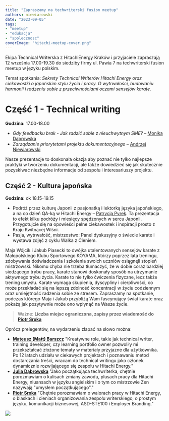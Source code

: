 ```yaml
---
title: "Zapraszamy na techwriterski fusion meetup"
authors: niewiarowski
date: "2023-09-05"
tags:
- "meetup"
- "edukacja"
- "spolecznosc"
coverImage: "hitachi-meetup-cover.png"
---
```


Ekipa Technical Writerska z HitachiEnergy Kraków i przyjaciele zapraszają 12 września 17.00-19.30 do siedziby firmy ul. Pawia 7 na techwriterski fusion meetup w języku polskim.

<!--truncate-->

Temat spotkania: _Sekrety Technical Writerów Hitachi Energy oraz ciekawostki o japońskim stylu życia i pracy. O wytrwałości, budowaniu harmonii i radzeniu sobie z przeciwnościami oczami sensejów karate._

# Część 1 - Technical writing

**Godzina:** 17.00-18.00

* _Gdy feedbacku brak - Jak radzić sobie z nieuchwytnym SME?_ – [Monika Dąbrowska](https://www.linkedin.com/in/monika-klimek1/) 
* _Zarządzanie priorytetami projektu dokumentacyjnego_ – [Andrzej Niewiarowski](https://www.linkedin.com/in/andrzej-niewiarowski-tech-writer/)

Nasze prezentacje to doskonała okazja aby poznać nie tylko najlepsze praktyki w tworzeniu dokumentacji, ale także dowiedzieć się jak skutecznie pozyskiwać niezbędne informacje od zespołu i interesariuszy projektu.

## Część 2 - Kultura japońska

**Godzina:** ok 18.15-19.15

* Podróż przez kulturę Japonii z pasjonatką i lektorką języka japońskiego, a na co dzień QA-ką w Hitachi Energy – [Patrycją Pyrek](https://www.linkedin.com/in/patrycja-pyrek/). Ta prezentacja to efekt kilku podróży i miesięcy spędzonych w sercu Japonii. Przygotujcie się na opowieści pełne ciekawostek i inspiracji prosto z Kraju Kwitnącej Wiśni. 
* Pasja, wytrwałość, mistrzostwo: Panel dyskusyjny o świecie karate i wystawa zdjęć z cyklu Walka z Cieniem.

Maja Wójcik i Jakub Piasecki to dwójka utalentowanych sensejów karate z Małopolskiego Klubu Sportowego KOYAMA, którzy poprzez lata treningu, zdobywania doświadczenia i szkolenia swoich uczniów osiągnęli stopień mistrzowski. Nikomu chyba nie trzeba tłumaczyć, że w dobie coraz bardziej siedzącego trybu pracy, karate stanowi doskonały sposób na utrzymanie aktywnego trybu życia. Karate to nie tylko ćwiczenia fizyczne, lecz także trening umysłu. Karate wymaga skupienia, dyscypliny i cierpliwości, co może przekładać się na lepszą zdolność koncentracji w życiu codziennym oraz umiejętność radzenia sobie ze stresem.
Zapraszamy na spotkanie, podczas którego Maja i Jakub przybliżą Wam fascynujący świat karate oraz pokażą jak pozytywnie może ono wpłynąć na Wasze życie.

> Ważne: **Liczba miejsc ograniczona, zapisy przez wiadomość do [Piotr Sroka](https://www.linkedin.com/in/piotrsrokatechwriter/)**

Oprócz prelegentów, na wydarzeniu złapać na słowo można:
* [**Mateusz (Matt) Barszcz**](https://www.linkedin.com/in/mattbarszcz/) "Kreatywne role, takie jak technical writer, training developer, czy learning portfolio owner pozwoliły mi przekształcać złożone tematy w materiały przyjazne dla użytkownika. Po 12 latach udziału w ciekawych projektach i poznawaniu metod dostarczania treści, wracam do technical writingu jako członek dynamicznie rozwijającego się zespołu w Hitachi Energy."
* [**Julia Dąbrowska**](https://www.linkedin.com/in/julia-d-19a065114/) "Jako początkująca techwriterka, chętnie porozmawiam o kulisach zmiany zawodu, plusach pracy dla Hitachi Energy, niuansach w języku angielskim i o tym co mistrzowie Zen nazywają "umysłem początkującego"."
* [**Piotr Sroka**](https://www.linkedin.com/in/piotrsrokatechwriter/) "Chętnie porozmawiam o walorach pracy w Hitachi Energy, o blaskach i cieniach organizowania zespołu writerskiego, o prostym języku, komunikacji biznesowej,  ASD-STE100 i Employer Branding."

![](images/hitachi-meetup-1.png)
